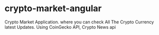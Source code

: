 # crypto-market-angular
Crypto Market Application. where you can check All The Crypto Currency latest Updates. Using CoinGecko API, Crypto News api
